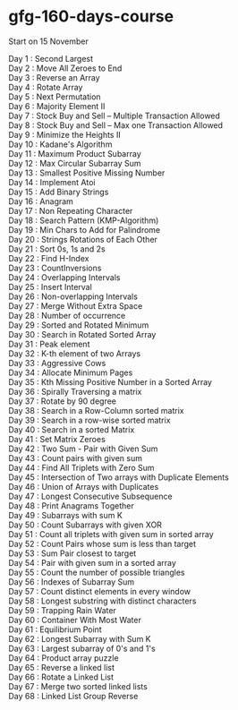 # gfg-160-days-course

Start on 15 November


Day 1 : Second Largest <br>
Day 2 : Move All Zeroes to End <br>
Day 3 : Reverse an Array <br>
Day 4 : Rotate Array <br>
Day 5 : Next Permutation <br>
Day 6 : Majority Element II <br>
Day 7 : Stock Buy and Sell – Multiple Transaction Allowed <br> 
Day 8 : Stock Buy and Sell – Max one Transaction Allowed <br>
Day 9 : Minimize the Heights II <br>
Day 10 : Kadane's Algorithm <br>
Day 11 : Maximum Product Subarray <br>
Day 12 : Max Circular Subarray Sum <br>
Day 13 : Smallest Positive Missing Number <br>
Day 14 : Implement Atoi <br>
Day 15 : Add Binary Strings <br>
Day 16 : Anagram <br>
Day 17 : Non Repeating Character <br>
Day 18 : Search Pattern (KMP-Algorithm) <br>
Day 19 : Min Chars to Add for Palindrome <br>
Day 20 : Strings Rotations of Each Other <br>
Day 21 : Sort 0s, 1s and 2s <br>
Day 22 : Find H-Index <br>
Day 23 : CountInversions <br>
Day 24 : Overlapping Intervals <br>
Day 25 : Insert Interval <br>
Day 26 : Non-overlapping Intervals <br>
Day 27 : Merge Without Extra Space <br>
Day 28 : Number of occurrence <br>
Day 29 : Sorted and Rotated Minimum  <br>
Day 30 : Search in Rotated Sorted Array <br>
Day 31 : Peak element <br>
Day 32 : K-th element of two Arrays <br>
Day 33 : Aggressive Cows <br>
Day 34 : Allocate Minimum Pages <br>
Day 35 : Kth Missing Positive Number in a Sorted Array <br>
Day 36 : Spirally Traversing a matrix <br>
Day 37 : Rotate by 90 degree <br>
Day 38 : Search in a Row-Column sorted matrix <br>
Day 39 : Search in a row-wise sorted matrix <br>
Day 40 : Search in a sorted Matrix <br>
Day 41 : Set Matrix Zeroes <br>
Day 42 : Two Sum - Pair with Given Sum <br>
Day 43 : Count pairs with given sum <br>
Day 44 : Find All Triplets with Zero Sum <br>
Day 45 : Intersection of Two arrays with Duplicate Elements <br>
Day 46 : Union of Arrays with Duplicates <br>
Day 47 : Longest Consecutive Subsequence <br>
Day 48 : Print Anagrams Together <br>
Day 49 : Subarrays with sum K <br>
Day 50 : Count Subarrays with given XOR <br>
Day 51 : Count all triplets with given sum in sorted array <br>
Day 52 : Count Pairs whose sum is less than target <br>
Day 53 : Sum Pair closest to target <br>
Day 54 : Pair with given sum in a sorted array <br>
Day 55 : Count the number of possible triangles <br>
Day 56 : Indexes of Subarray Sum <br>
Day 57 : Count distinct elements in every window <br>
Day 58 : Longest substring with distinct characters <br>
Day 59 : Trapping Rain Water <br>
Day 60 : Container With Most Water <br>
Day 61 : Equilibrium Point <br>
Day 62 : Longest Subarray with Sum K <br>
Day 63 : Largest subarray of 0's and 1's <br>
Day 64 : Product array puzzle <br>
Day 65 : Reverse a linked list <br>
Day 66 : Rotate a Linked List <br>
Day 67 : Merge two sorted linked lists <br>
Day 68 : Linked List Group Reverse <br>